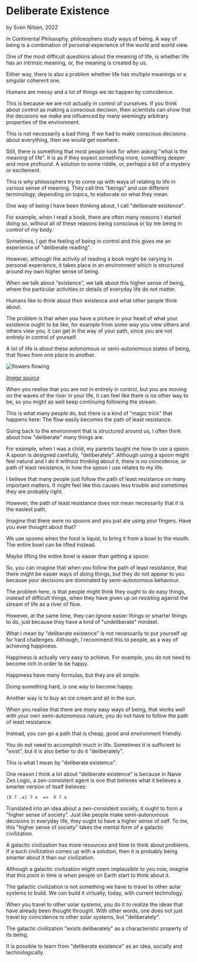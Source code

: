 # Deliberate Existence
by Sven Nilsen, 2022

In Continental Philosophy, philosophers study ways of being.
A way of being is a combination of personal experience of the world and world view.

One of the most difficult questions about the meaning of life,
is whether life has an intrinsic meaning, or, the meaning is created by us.

Either way, there is also a problem whether life has multiple meanings or a singular coherent one.

Humans are messy and a lot of things we do happen by coincidence.

This is because we are not actually in control of ourselves.
If you think about control as making a conscious decision,
then scientists can show that the decisions we make are influenced by many seemingly arbitrary properties of the environment.

This is not necessarily a bad thing.
If we had to make conscious decisions about everything, then we would get nowhere.

Still, there is something that most people look for when asking "what is the meaning of life".
It is as if they expect something more, something deeper and more profound.
A solution to some riddle, or, perhaps a bit of a mystery or excitement.

This is why philosophers try to come up with ways of relating to life in various sense of meaning.
They call this "beings" and use different terminology, depending on topics, to elaborate on what they mean.

One way of being I have been thinking about, I call "deliberate existence".

For example, when I read a book, there are often many reasons I started doing so,
without all of these reasons being conscious or by me being in control of my body.

Sometimes, I get the feeling of being in control and this gives me an experience of "deliberate reading".

However, although the activity of reading a book might be varying in personal experience,
it takes place in an environment which is structured around my own higher sense of being.

When we talk about "existence", we talk about this higher sense of being,
where the particular activities or details of everyday life do not matter.

Humans like to think about their existence and what other people think about.

The problem is that when you have a picture in your head of what your existence ought to be like,
for example from some way you view others and others view you,
it can get in the way of your path, since you are not entirely in control of yourself.

A lot of life is about these autonomous or semi-autonomous states of being,
that flows from one place to another.

![flowers flowing](https://upload.wikimedia.org/wikipedia/commons/f/f9/Nymphaea_alba.jpg)

*[Image source](https://en.wikipedia.org/wiki/Aquatic_plant#/media/File:Nymphaea_alba.jpg)*

When you realise that you are not in entirely in control,
but you are moving on the waves of the river in your life,
it can feel like there is no other way to be,
so you might as well keep continuing following the stream.

This is what many people do, but there is a kind of "magic trick" that happens here:
The flow easily becomes the path of least resistance.

Going back to the environment that is structured around us,
I often think about how "deliberate" many things are.

For example, when I was a child, my parents taught me how to use a spoon.
A spoon is designed carefully, "deliberately".
Although using a spoon might feel natural and I do it without thinking about it,
there is no coincidence, or path of least resistance, in how the spoon I use relates to my life.

I believe that many people just follow the path of least resistance on many important matters.
It might feel like this causes less trouble and sometimes they are probably right.

However, the path of least resistance does not mean necessarily that it is the easiest path.

Imagine that there were no spoons and you just ate using your fingers.
Have you ever thought about that?

We use spoons when the food is liquid, to bring it from a bowl to the mouth.
The entire bowl can be lifted instead.

Maybe lifting the entire bowl is easier than getting a spoon.

So, you can imagine that when you follow the path of least resistance,
that there might be easier ways of doing things,
but they do not appear to you because your decisions are dominated by semi-autonomous behaviour.

The problem here, is that people might think they ought to do easy things, instead of difficult things,
when they have given up on resisting against the stream of life as a river of flow.

However, at the same time, they can ignore easier things or smarter things to do,
just because they have a kind of "undeliberate" mindset.

What I mean by "deliberate existence" is not necessarily to put yourself up for hard challenges.
Although, I recommend this to people, as a way of achieving happiness.

Happiness is actually very easy to achieve.
For example, you do not need to become rich in order to be happy.

Happiness have many formulas, but they are all simple.

Doing something hard, is one way to become happy.

Another way is to buy an ice cream and sit in the sun.

When you realise that there are many easy ways of being,
that works well with your own semi-autonomous nature,
you do not have to follow the path of least resistance.

Instead, you can go a path that is cheap, good and environment friendly.

You do not need to accomplish much in life.
Sometimes it is sufficient to "exist", but it is also better to do it "deliberately".

This is what I mean by "deliberate existence".

One reason I think a lot about "deliberate existence" is because
in Naive Zen Logic, a zen-consistent agent is one that believes what it believes a smarter version of itself believes:

`(X ? .x) ? x  =>  X ? x`

Translated into an idea about a zen-consistent society, it ought to form a "higher sense of society".
Just like people make semi-autonomous decisions in everyday life, they ought to have a higher sense of self.
To me, this "higher sense of society" takes the mental form of a galactic civilization.

A galactic civilization has more resources and time to think about problems.
If a such civilization comes up with a solution, then it is probably being smarter about it than our civilization.

Although a galactic civilization might seem implausible to you now,
imagine that this point in time is when people on Earth start to think about it.

The galactic civilization is not something we have to travel to other solar systems to build.
We can build it virtually, today, with current technology.

When you travel to other solar systems, you do it to realize the ideas that have already been thought throught.
With other words, one does not just travel by coincidence to other solar systems, but "deliberately".

The galactic civilization "exists deliberately" as a characteristic property of its being.

It is possible to learn from "deliberate existence" as an idea, socially and technologically.
